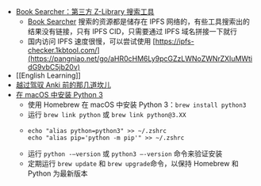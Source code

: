- [Book Searcher：第三方 Z-Library 搜索工具](https://pangniao.net/Book-Searcher.html)
	- [Book Searcher](https://zlib.knat.network/) 搜索的资源都是储存在 IPFS 网络的，有些工具搜索出的结果没有链接，只有 IPFS CID，只需要通过 IPFS 域名拼接一下就行
	- 国内访问 IPFS 速度很慢，可以尝试使用 [https://ipfs-checker.1kbtool.com/](https://pangniao.net/go/aHR0cHM6Ly9pcGZzLWNoZWNrZXIuMWtidG9vbC5jb20v)
- [[English Learning]]
- [越过驾驭 Anki 前的那几道坎儿](https://utgd.net/article/9595)
- [在 macOS 中安装 Python 3](https://www.sysgeek.cn/macos-install-python/)
	- 使用 Homebrew 在 macOS 中安装 Python 3：`brew install python3`
	- 运行 `brew link python` 或 `brew link python@3.XX`
	- ```
	  echo "alias python=python3" >> ~/.zshrc
	  echo "alias pip='python -m pip'" >> ~/.zshrc
	  ```
	- 运行 `python -–version` 或 `python3 –-version` 命令来验证安装
	- 定期运行 `brew update` 和 `brew upgrade`命令，以保持 Homebrew 和 Python 为最新版本